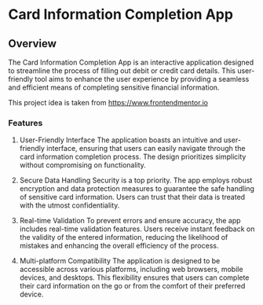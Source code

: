 # Card Information Completion App
## Overview
The Card Information Completion App is an interactive application designed to streamline the process of filling out debit or credit card details. This user-friendly tool aims to enhance the user experience by providing a seamless and efficient means of completing sensitive financial information.

This project idea is taken from https://www.frontendmentor.io

### Features
1. User-Friendly Interface
The application boasts an intuitive and user-friendly interface, ensuring that users can easily navigate through the card information completion process. The design prioritizes simplicity without compromising on functionality.

2. Secure Data Handling
Security is a top priority. The app employs robust encryption and data protection measures to guarantee the safe handling of sensitive card information. Users can trust that their data is treated with the utmost confidentiality.

3. Real-time Validation
To prevent errors and ensure accuracy, the app includes real-time validation features. Users receive instant feedback on the validity of the entered information, reducing the likelihood of mistakes and enhancing the overall efficiency of the process.

4. Multi-platform Compatibility
The application is designed to be accessible across various platforms, including web browsers, mobile devices, and desktops. This flexibility ensures that users can complete their card information on the go or from the comfort of their preferred device.
